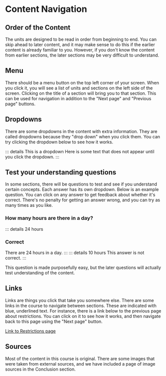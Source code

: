 # Content Navigation

## Order of the Content

The units are designed to be read in order from beginning to end. You can skip ahead to later content, and it may make sense to do this if the earlier content is already familiar to you. However, if you don't know the content from earlier sections, the later sections may be very difficult to understand.

## Menu

There should be a menu button on the top left corner of your screen. When you click it, you will see a list of units and sections on the left side of the screen. Clicking on the title of a section will bring you to that section. This can be used for navigation in addition to the "Next page" and "Previous page" buttons.

## Dropdowns

There are some dropdowns in the content with extra information. They are called dropdowns because they "drop down" when you click them. You can try clicking the dropdown below to see how it works.

::: details This is a dropdown
Here is some text that does not appear until you click the dropdown.
:::

## Test your understanding questions

In some sections, there will be questions to test and see if you understand certain concepts. Each answer has its own dropdown. Below is an example question. You can click on any answer to get feedback about whether it's correct. There's no penalty for getting an answer wrong, and you can try as many times as you like.

### How many hours are there in a day?

::: details 24 hours

### Correct

There are 24 hours in a day.
:::
::: details 10 hours
This answer is not correct.
:::

This question is made purposefully easy, but the later questions will actually test understanding of the content.

## Links

Links are things you click that take you somewhere else. There are some links in the course to navigate between sections. These are indicated with blue, underlined text. For instance, there is a link below to the previous page about restrictions. You can click on it to see how it works, and then navigate back to this page using the "Next page" button.

[Link to Restrictions page](./1.3-restrictions.md)

## Sources

Most of the content in this course is original. There are some images that were taken from external sources, and we have included a page of image sources in the Conclusion section.
